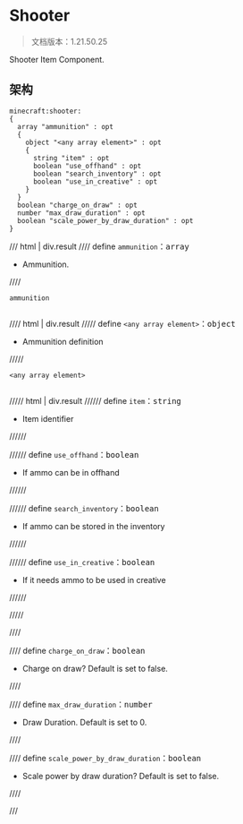 # Shooter

> 文档版本：1.21.50.25

Shooter Item Component.

## 架构

```mcschema
minecraft:shooter:
{
  array "ammunition" : opt
  {
    object "<any array element>" : opt
    {
      string "item" : opt
      boolean "use_offhand" : opt
      boolean "search_inventory" : opt
      boolean "use_in_creative" : opt
    }
  }
  boolean "charge_on_draw" : opt
  number "max_draw_duration" : opt
  boolean "scale_power_by_draw_duration" : opt
}

```

/// html | div.result
//// define
`ammunition`：<samp>array</samp>

- Ammunition.


////

<div class="language-text highlight"><span class="filename"><code>ammunition</code></span><pre id="__code_1"><span></span></pre></div>

//// html | div.result
///// define
`<any array element>`：<samp>object</samp>

- Ammunition definition


/////

<div class="language-text highlight"><span class="filename"><code>&lt;any array element&gt;</code></span><pre id="__code_1"><span></span></pre></div>

///// html | div.result
////// define
`item`：<samp>string</samp>

- Item identifier


//////


////// define
`use_offhand`：<samp>boolean</samp>

- If ammo can be in offhand


//////


////// define
`search_inventory`：<samp>boolean</samp>

- If ammo can be stored in the inventory


//////


////// define
`use_in_creative`：<samp>boolean</samp>

- If it needs ammo to be used in creative


//////


/////


////


//// define
`charge_on_draw`：<samp>boolean</samp>

- Charge on draw? Default is set to false.


////


//// define
`max_draw_duration`：<samp>number</samp>

- Draw Duration. Default is set to 0.


////


//// define
`scale_power_by_draw_duration`：<samp>boolean</samp>

- Scale power by draw duration? Default is set to false.


////


///

